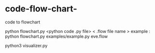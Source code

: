 # code-flow-chart-
code to flowchart 


python flowchart.py <python code .py file> < .flow file name >
 example : python flowchart.py examples/example.py eve.flow

python3 visualizer.py <flow file name>
